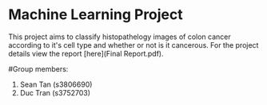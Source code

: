 # Machine Learning Project
This project aims to classify histopathelogy images of colon cancer according to it's cell type and whether or not is it cancerous. 
For the project details view the report [here](Final Report.pdf).

#Group members:
1. Sean Tan (s3806690)
2. Duc Tran (s3752703)
